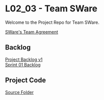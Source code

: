 # L02_03 - Team SWare
Welcome to the Project Repo for Team SWare.

[SWare's Team Agreement](https://github.com/CSCC01F17/L02_03/blob/master/Deliverables/Deliverable_1/Project_Info.pdf) 

## Backlog
[Project Backlog v1](https://github.com/CSCC01F17/L02_03/blob/master/Deliverables/Deliverable_3/Project_Backlog_v1.pdf)  
[Sprint 01 Backlog](https://github.com/CSCC01F17/L02_03/blob/master/Deliverables/Deliverable_3/Sprint_01_Backlog.pdf)

## Project Code
[Source Folder](https://github.com/CSCC01F17/L02_03/tree/master/U01_Code/src)
